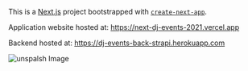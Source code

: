 This is a [Next.js](https://nextjs.org/) project bootstrapped with [`create-next-app`](https://github.com/vercel/next.js/tree/canary/packages/create-next-app).

Application website hosted at: https://next-dj-events-2021.vercel.app

Backend hosted at: https://dj-events-back-strapi.herokuapp.com

![unspalsh Image](https://images.unsplash.com/photo-1584535553837-33e69fc4ca4d?ixid=MnwxMjA3fDB8MHxwaG90by1wYWdlfHx8fGVufDB8fHx8&ixlib=rb-1.2.1&auto=format&fit=crop&w=750&q=80)

